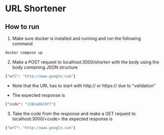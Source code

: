 # URL Shortener

## How to run
1. Make sure docker is installed and running and run the following command

```bash 
docker compose up
```

2. Make a POST request to localhost:3000/shorten with the body using the body containing JSON structure

```json
{"url": "http://www.google.com"}

```
- Note that the URL has to start with http:// or https:// due to "validation"

- The expected response is 

```json
{"code": "1381a8b29f7"}
```

3. Take the code from the response and make a GET request to localhost:3000/\<code\> the expected response is 

```json
{"url": "http://www.google.com"}
```
